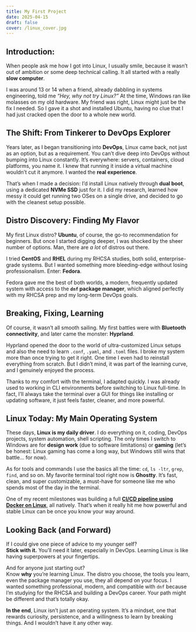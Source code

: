```yaml
---
title: My First Project
date: 2025-04-15
draft: false
cover: /linux_cover.jpg
---
```

## Introduction:
When people ask me how I got into Linux, I usually smile, because it wasn’t out of ambition or some deep technical calling. It all started with a really **slow computer**.

I was around 13 or 14 when a friend, already dabbling in systems engineering, told me _“Hey, why not try Linux?”_ At the time, Windows ran like molasses on my old hardware. My friend was right, Linux might just be the fix I needed. So I gave it a shot and installed Ubuntu, having no clue that I had just cracked open the door to a whole new world.
## The Shift: From Tinkerer to DevOps Explorer
Years later, as I began transitioning into **DevOps**, Linux came back, not just as an option, but as a requirement. You can’t dive deep into DevOps without bumping into Linux constantly. It’s everywhere: servers, containers, cloud platforms, you name it. I knew that running it inside a virtual machine wouldn’t cut it anymore. I wanted the **real experience**.

That’s when I made a decision: I’d install Linux natively through **dual boot**, using a dedicated **NVMe SSD** just for it. I did my research, learned how messy it could get running two OSes on a single drive, and decided to go with the cleanest setup possible.
## Distro Discovery: Finding My Flavor
My first Linux distro? **Ubuntu**, of course, the go-to recommendation for beginners. But once I started digging deeper, I was shocked by the sheer number of options. Man, there are _a lot_ of distros out there.

I tried **CentOS** and **RHEL** during my RHCSA studies, both solid, enterprise-grade systems. But I wanted something more bleeding-edge without losing professionalism. Enter: **Fedora**.

Fedora gave me the best of both worlds, a modern, frequently updated system with access to the **`dnf` package manager**, which aligned perfectly with my RHCSA prep and my long-term DevOps goals.
## Breaking, Fixing, Learning
Of course, it wasn’t all smooth sailing. My first battles were with **Bluetooth connectivity**, and later came the monster: **Hyprland**.

Hyprland opened the door to the world of ultra-customized Linux setups and also the need to learn `.conf`, `.yaml`, and `.toml` files. I broke my system more than once trying to get it right. One time I even had to reinstall everything from scratch. But I didn’t mind, it was part of the learning curve, and I genuinely enjoyed the process.

Thanks to my comfort with the terminal, I adapted quickly. I was already used to working in CLI environments before switching to Linux full-time. In fact, I’ll always take the terminal over a GUI for things like installing or updating software, it just feels faster, cleaner, and more powerful.
## Linux Today: My Main Operating System
These days, **Linux is my daily driver**. I do everything on it, coding, DevOps projects, system automation, shell scripting. The only times I switch to Windows are for **design work** (due to software limitations) or **gaming** (let’s be honest: Linux gaming has come a long way, but Windows still wins that battle… for now).

As for tools and commands I use the basics all the time: `cd`, `ls -ltr`, `grep`, `find`, and so on. My favorite terminal tool right now is **Ghostty**. It’s fast, clean, and super customizable, a must-have for someone like me who spends most of the day in the terminal.

One of my recent milestones was building a full [**CI/CD pipeline using Docker on Linux**](https://github.com/JORGEBAYUELO/CappuccinoCupApp), all natively. That’s when it really hit me how powerful and stable Linux can be once you know your way around.
## Looking Back (and Forward)
If I could give one piece of advice to my younger self?  
**Stick with it.** You’ll need it later, especially in DevOps. Learning Linux is like having superpowers at your fingertips.

And for anyone just starting out?  
Know **why** you’re learning Linux. The distro you choose, the tools you learn, even the package manager you use, they all depend on your focus. I wanted something professional, modern, and compatible with `dnf` because I’m studying for the RHCSA and building a DevOps career. Your path might be different and that’s totally okay.

**In the end**, Linux isn’t just an operating system. It’s a mindset, one that rewards curiosity, persistence, and a willingness to learn by breaking things. And I wouldn’t have it any other way.